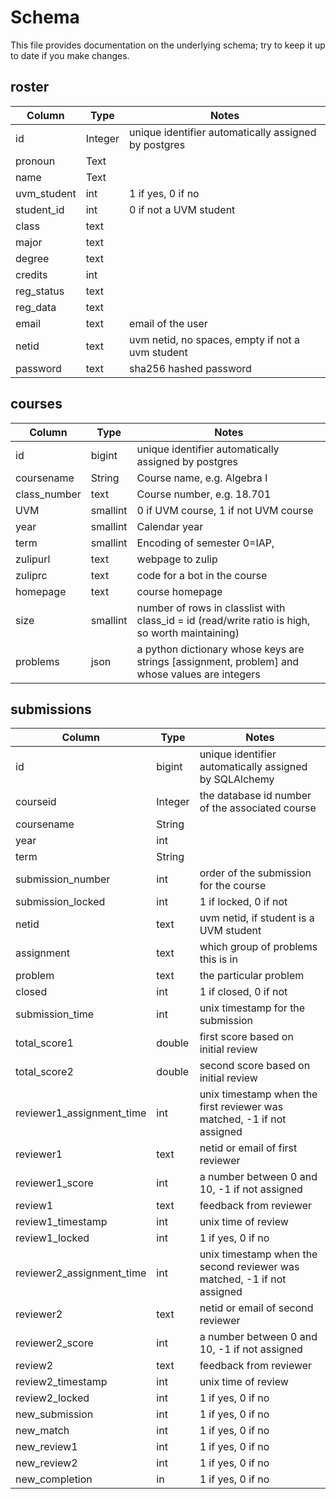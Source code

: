 # Schema

  
This file provides documentation on the underlying schema; try to keep it up to date if you make changes.

  
## roster

Column  | Type  |  Notes
------|-------------|-------
id  | Integer  | unique identifier automatically assigned by postgres
pronoun | Text | 
name | Text | 
uvm_student | int | 1 if yes, 0 if no
student_id | int | 0 if not a UVM student
class | text | 
major | text |
degree | text |
credits | int | 
reg_status | text | 
reg_data | text | 
email | text | email of the user
netid | text | uvm netid, no spaces, empty if not a uvm student   
password| text | sha256 hashed password
  

## courses
Column  | Type  |  Notes
----------------------|-------------|-------
id  | bigint  | unique identifier automatically assigned by postgres
coursename  | String  | Course name, e.g. Algebra I
class_number  | text  | Course number, e.g. 18.701
UVM  | smallint  | 0 if UVM course, 1 if not UVM course
year  | smallint  | Calendar year
term  | smallint  | Encoding of semester 0=IAP, 
zulipurl  | text  | webpage to zulip
zuliprc  | text  | code for a bot in the course
homepage  | text  | course homepage
size  | smallint  | number of rows in classlist with class_id = id (read/write ratio is high, so worth maintaining)
problems | json | a python dictionary whose keys are strings [assignment, problem] and whose values are integers


  

## submissions
Column  | Type  |  Notes
----------------------|-------------|-------
id  |  bigint  | unique identifier automatically assigned by SQLAlchemy 
courseid | Integer | the database id number of the associated course   
coursename | String |
year | int | 
term | String | 
submission_number| int | order of the submission for the course
submission_locked | int | 1 if locked, 0 if not
netid | text | uvm netid, if student is a UVM student
assignment| text | which group of problems this is in 
problem | text | the particular problem
closed | int | 1 if closed, 0 if not
submission_time | int | unix timestamp for the submission
total_score1 | double | first score based on initial review  
total_score2 | double | second score based on initial review
reviewer1_assignment_time | int | unix timestamp when the first reviewer was matched, -1 if not assigned
reviewer1 | text | netid or email of first reviewer 
reviewer1_score | int | a number between 0 and 10, -1 if not assigned
review1 | text | feedback from reviewer
review1_timestamp | int | unix time of review
review1_locked | int | 1 if yes, 0 if no 
reviewer2_assignment_time | int | unix timestamp when the second reviewer was matched, -1 if not assigned
reviewer2 | text | netid or email of second reviewer 
reviewer2_score | int | a number between 0 and 10, -1 if not assigned
review2 | text | feedback from reviewer
review2_timestamp | int | unix time of review
review2_locked | int | 1 if yes, 0 if no 
new_submission | int | 1 if yes, 0 if no 
new_match | int | 1 if yes, 0 if no
new_review1 | int | 1 if yes, 0 if no
new_review2 | int | 1 if yes, 0 if no
new_completion | in | 1 if yes, 0 if no
